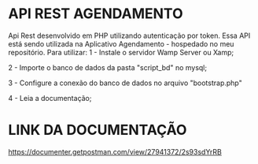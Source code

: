 # API REST AGENDAMENTO
Api Rest desenvolvido em PHP utilizando autenticação por token. Essa API está sendo utilizada na Aplicativo Agendamento - hospedado no meu repositório. 
Para utilizar:
1 - Instale o servidor Wamp Server ou Xamp;

2 - Importe o banco de dados da pasta "script_bd" no mysql;

3 - Configure a conexão do banco de dados no arquivo "bootstrap.php" 

4 - Leia a documentação;

# LINK DA DOCUMENTAÇÃO
https://documenter.getpostman.com/view/27941372/2s93sdYrRB
